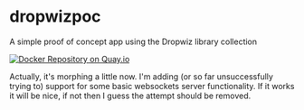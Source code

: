 # dropwizpoc
A simple proof of concept app using the Dropwiz library collection

[![Docker Repository on Quay.io](https://quay.io/repository/la3lma/dropwizpoc/status "Docker Repository on Quay.io")](https://quay.io/repository/la3lma/dropwizpoc)


Actually, it's morphing a little now.  I'm adding (or so far
unsuccessfully trying to) support for some basic websockets server
functionality.  If it works it will be nice, if not then I guess the
attempt should be removed.
